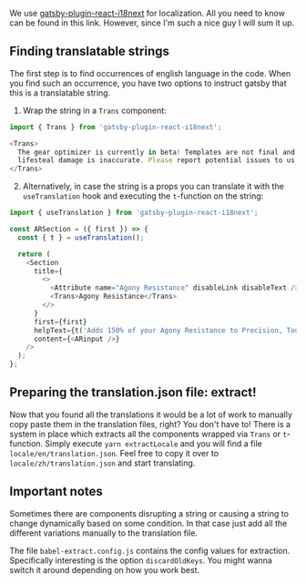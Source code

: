 We use [gatsby-plugin-react-i18next](https://www.gatsbyjs.com/plugins/gatsby-plugin-react-i18next/) for localization. All you need to know can be found in this link. However, since I'm such a nice guy I will sum it up. 

## Finding translatable strings

The first step is to find occurrences of english language in the code. When you find such an occurrence, you have two options to instruct gatsby that this is a translatable string. 
1. Wrap the string in a `Trans` component: 
```js
import { Trans } from 'gatsby-plugin-react-i18next';

<Trans>
  The gear optimizer is currently in beta! Templates are not final and phantasm and
  lifesteal damage is inaccurate. Please report potential issues to us in
</Trans>
```
2. Alternatively, in case the string is a props you can translate it with the `useTranslation` hook and executing the `t`-function on the string:
```js
import { useTranslation } from 'gatsby-plugin-react-i18next';

const ARSection = ({ first }) => {
  const { t } = useTranslation();

  return (
    <Section
      title={
        <>
          <Attribute name="Agony Resistance" disableLink disableText />{' '}
          <Trans>Agony Resistance</Trans>
        </>
      }
      first={first}
      helpText={t('Adds 150% of your Agony Resistance to Precision, Toughness, and Concentration.')}
      content={<ARinput />}
    />
  );
};
```

## Preparing the translation.json file: extract!

Now that you found all the translations it would be a lot of work to manually copy paste them in the translation files, right? You don't have to! There is a system in place which extracts all the components wrapped via `Trans` or `t`-function. Simply execute `yarn extractLocale` and you will find a file `locale/en/translation.json`. Feel free to copy it over to `locale/zh/translation.json` and start translating. 

## Important notes

Sometimes there are components disrupting a string or causing a string to change dynamically based on some condition. In that case just add all the different variations manually to the translation file. 

The file `babel-extract.config.js` contains the config values for extraction. Specifically interesting is the option `discardOldKeys`. You might wanna switch it around depending on how you work best. 